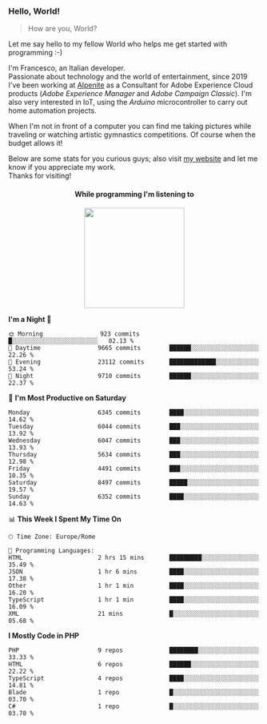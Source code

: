 ### Hello, World!

> How are you, World?

Let me say hello to my fellow World who helps me get started with programming :-)

I'm Francesco, an Italian developer.  
Passionate about technology and the world of entertainment, since 2019 I've been working at [Alpenite](https://www.alpenite.com) as a Consultant for Adobe Experience Cloud products (*Adobe Experience Manager* and *Adobe Campaign Classic*). I'm also very interested in IoT, using the *Arduino* microcontroller to carry out home automation projects.

When I'm not in front of a computer you can find me taking pictures while traveling or watching artistic gymnastics competitions. Of course when the budget allows it!

Below are some stats for you curious guys; also visit [my website](https://www.francescorega.eu) and let me know if you appreciate my work.  
Thanks for visiting!

<div align="center">
  <h4>While programming I'm listening to</h4>
  <a href="https://apps.francescorega.eu/now-playing/11147232609" target="_blank"><img src="https://apps.francescorega.eu/now-playing/11147232609" width="200"></a>
</div>

<!--START_SECTION:waka-->
**I'm a Night 🦉** 

```text
🌞 Morning                923 commits         █░░░░░░░░░░░░░░░░░░░░░░░░   02.13 % 
🌆 Daytime                9665 commits        ██████░░░░░░░░░░░░░░░░░░░   22.26 % 
🌃 Evening                23112 commits       █████████████░░░░░░░░░░░░   53.24 % 
🌙 Night                  9710 commits        ██████░░░░░░░░░░░░░░░░░░░   22.37 % 
```
📅 **I'm Most Productive on Saturday** 

```text
Monday                   6345 commits        ████░░░░░░░░░░░░░░░░░░░░░   14.62 % 
Tuesday                  6044 commits        ███░░░░░░░░░░░░░░░░░░░░░░   13.92 % 
Wednesday                6047 commits        ███░░░░░░░░░░░░░░░░░░░░░░   13.93 % 
Thursday                 5634 commits        ███░░░░░░░░░░░░░░░░░░░░░░   12.98 % 
Friday                   4491 commits        ███░░░░░░░░░░░░░░░░░░░░░░   10.35 % 
Saturday                 8497 commits        █████░░░░░░░░░░░░░░░░░░░░   19.57 % 
Sunday                   6352 commits        ████░░░░░░░░░░░░░░░░░░░░░   14.63 % 
```


📊 **This Week I Spent My Time On** 

```text
🕑︎ Time Zone: Europe/Rome

💬 Programming Languages: 
HTML                     2 hrs 15 mins       █████████░░░░░░░░░░░░░░░░   35.49 % 
JSON                     1 hr 6 mins         ████░░░░░░░░░░░░░░░░░░░░░   17.38 % 
Other                    1 hr 1 min          ████░░░░░░░░░░░░░░░░░░░░░   16.20 % 
TypeScript               1 hr 1 min          ████░░░░░░░░░░░░░░░░░░░░░   16.09 % 
XML                      21 mins             █░░░░░░░░░░░░░░░░░░░░░░░░   05.68 % 
```

**I Mostly Code in PHP** 

```text
PHP                      9 repos             ████████░░░░░░░░░░░░░░░░░   33.33 % 
HTML                     6 repos             ██████░░░░░░░░░░░░░░░░░░░   22.22 % 
TypeScript               4 repos             ████░░░░░░░░░░░░░░░░░░░░░   14.81 % 
Blade                    1 repo              █░░░░░░░░░░░░░░░░░░░░░░░░   03.70 % 
C#                       1 repo              █░░░░░░░░░░░░░░░░░░░░░░░░   03.70 % 
```




<!--END_SECTION:waka-->

